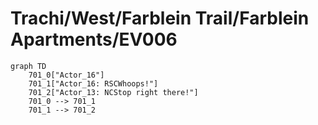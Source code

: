 # Trachi/West/Farblein Trail/Farblein Apartments/EV006


```mermaid
graph TD
    701_0["Actor_16"]
    701_1["Actor_16: RSCWhoops!"]
    701_2["Actor_13: NCStop right there!"]
    701_0 --> 701_1
    701_1 --> 701_2
```